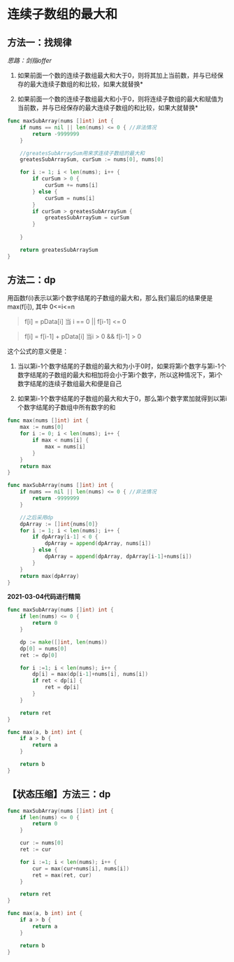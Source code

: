 # 连续子数组的最大和



## 方法一：找规律

*思路：剑指offer*

1. 如果前面一个数的连续子数组最大和大于0，则将其加上当前数，并与已经保存的最大连续子数组的和比较，如果大就替换*

2. 如果前面一个数的连续子数组最大和小于0，则将连续子数组的最大和赋值为当前数，并与已经保存的最大连续子数组的和比较，如果大就替换*

```go
func maxSubArray(nums []int) int {
	if nums == nil || len(nums) <= 0 { //非法情况
		return -9999999
	}

	//greatesSubArraySum用来求连续子数组的最大和
	greatesSubArraySum, curSum := nums[0], nums[0]

	for i := 1; i < len(nums); i++ {
		if curSum > 0 {
			curSum += nums[i]
		} else {
			curSum = nums[i]
		}
		if curSum > greatesSubArraySum {
			greatesSubArraySum = curSum
		}
		
	}

	return greatesSubArraySum
}
```





## 方法二：dp

用函数f(i)表示以第i个数字结尾的子数组的最大和，那么我们最后的结果便是max(f[i]), 其中 0<=i<=n

>  f[i] = pData[i]  当 i == 0 || f[i-1] <= 0

>  f[i] = f[i-1] + pData[i] 当i > 0 && f[i-1] > 0

这个公式的意义便是：

1. 当以第i-1个数字结尾的子数组的最大和为小于0时，如果将第i个数字与第i-1个数字结尾的子数组的最大和相加将会小于第i个数字，所以这种情况下，第i个数字结尾的连续子数组最大和便是自己

2. 如果第i-1个数字结尾的子数组的最大和大于0，那么第i个数字累加就得到以第i个数字结尾的子数组中所有数字的和

```go
func max(nums []int) int {
	max := nums[0]
	for i := 0; i < len(nums); i++ {
		if max < nums[i] {
			max = nums[i]
		}
	}
	return max
}

func maxSubArray(nums []int) int {
	if nums == nil || len(nums) <= 0 { //非法情况
		return -9999999
	}

	//之后采用dp
	dpArray := []int{nums[0]}
	for i := 1; i < len(nums); i++ {
		if dpArray[i-1] < 0 {
			dpArray = append(dpArray, nums[i])
		} else {
			dpArray = append(dpArray, dpArray[i-1]+nums[i])
		}
	}
	return max(dpArray)
}
```

**2021-03-04代码进行精简**
```go
func maxSubArray(nums []int) int {
	if len(nums) <= 0 {
		return 0
	}

	dp := make([]int, len(nums))
	dp[0] = nums[0]
	ret := dp[0]

	for i :=1; i < len(nums); i++ {
		dp[i] = max(dp[i-1]+nums[i], nums[i])
		if ret < dp[i] {
			ret = dp[i]
		}
	}

	return ret
}

func max(a, b int) int {
	if a > b {
		return a
	}

	return b
}
```


## 【状态压缩】方法三：dp

```go
func maxSubArray(nums []int) int {
	if len(nums) <= 0 {
		return 0
	}

	cur := nums[0]
	ret := cur

	for i :=1; i < len(nums); i++ {
		cur = max(cur+nums[i], nums[i])
		ret = max(ret, cur)
	}

	return ret
}

func max(a, b int) int {
	if a > b {
		return a
	}

	return b
}
```

